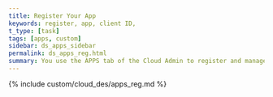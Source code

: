 ```yaml
---
title: Register Your App
keywords: register, app, client ID,
t_type: [task]
tags: [apps, custom]
sidebar: ds_apps_sidebar
permalink: ds_apps_reg.html
summary: You use the APPS tab of the Cloud Admin to register and manage your apps.
---
```

{% include custom/cloud_des/apps_reg.md %}
